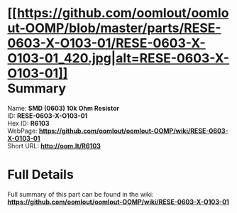 
[[https://github.com/oomlout/oomlout-OOMP/blob/master/parts/RESE-0603-X-O103-01/RESE-0603-X-O103-01_420.jpg|alt=RESE-0603-X-O103-01]]     
Summary
=================
  
Name: __SMD (0603) 10k Ohm Resistor__    
ID: __RESE-0603-X-O103-01__   
Hex ID: __R6103__   
WebPage: __https://github.com/oomlout/oomlout-OOMP/wiki/RESE-0603-X-O103-01__   
Short URL: __http://oom.lt/R6103__   

Full Details
==========================
Full summary of this part can be found in the wiki:   
__https://github.com/oomlout/oomlout-OOMP/wiki/RESE-0603-X-O103-01__    

